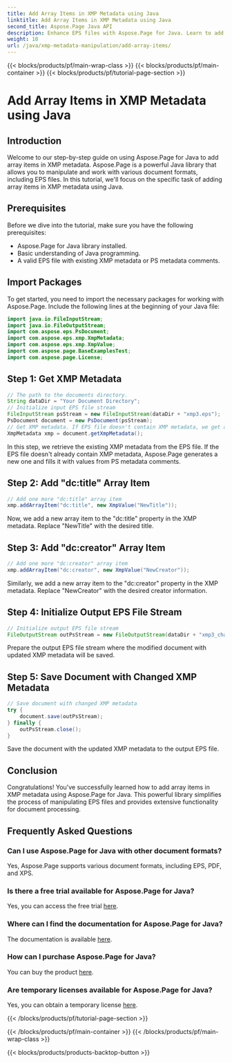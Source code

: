 ```yaml
---
title: Add Array Items in XMP Metadata using Java
linktitle: Add Array Items in XMP Metadata using Java
second_title: Aspose.Page Java API
description: Enhance EPS files with Aspose.Page for Java. Learn to add array items to XMP metadata effortlessly. Follow our step-by-step guide now!
weight: 10
url: /java/xmp-metadata-manipulation/add-array-items/
---
```


{{< blocks/products/pf/main-wrap-class >}}
{{< blocks/products/pf/main-container >}}
{{< blocks/products/pf/tutorial-page-section >}}

# Add Array Items in XMP Metadata using Java

## Introduction
Welcome to our step-by-step guide on using Aspose.Page for Java to add array items in XMP metadata. Aspose.Page is a powerful Java library that allows you to manipulate and work with various document formats, including EPS files. In this tutorial, we'll focus on the specific task of adding array items in XMP metadata using Java.
## Prerequisites
Before we dive into the tutorial, make sure you have the following prerequisites:
- Aspose.Page for Java library installed.
- Basic understanding of Java programming.
- A valid EPS file with existing XMP metadata or PS metadata comments.
## Import Packages
To get started, you need to import the necessary packages for working with Aspose.Page. Include the following lines at the beginning of your Java file:
```java
import java.io.FileInputStream;
import java.io.FileOutputStream;
import com.aspose.eps.PsDocument;
import com.aspose.eps.xmp.XmpMetadata;
import com.aspose.eps.xmp.XmpValue;
import com.aspose.page.BaseExamplesTest;
import com.aspose.page.License;
```
## Step 1: Get XMP Metadata
```java
// The path to the documents directory.
String dataDir = "Your Document Directory";
// Initialize input EPS file stream
FileInputStream psStream = new FileInputStream(dataDir + "xmp3.eps");
PsDocument document = new PsDocument(psStream);
// Get XMP metadata. If EPS file doesn't contain XMP metadata, we get a new one filled with values from PS metadata comments (%%Creator, %%CreateDate, %%Title, etc.)
XmpMetadata xmp = document.getXmpMetadata();
```
In this step, we retrieve the existing XMP metadata from the EPS file. If the EPS file doesn't already contain XMP metadata, Aspose.Page generates a new one and fills it with values from PS metadata comments.
## Step 2: Add "dc:title" Array Item
```java
// Add one more "dc:title" array item 
xmp.addArrayItem("dc:title", new XmpValue("NewTitle"));
```
Now, we add a new array item to the "dc:title" property in the XMP metadata. Replace "NewTitle" with the desired title.
## Step 3: Add "dc:creator" Array Item
```java
// Add one more "dc:creator" array item
xmp.addArrayItem("dc:creator", new XmpValue("NewCreator"));
```
Similarly, we add a new array item to the "dc:creator" property in the XMP metadata. Replace "NewCreator" with the desired creator information.
## Step 4: Initialize Output EPS File Stream
```java
// Initialize output EPS file stream
FileOutputStream outPsStream = new FileOutputStream(dataDir + "xmp3_changed.eps");
```
Prepare the output EPS file stream where the modified document with updated XMP metadata will be saved.
## Step 5: Save Document with Changed XMP Metadata
```java
// Save document with changed XMP metadata
try {			
    document.save(outPsStream);
} finally {
    outPsStream.close();
}
```
Save the document with the updated XMP metadata to the output EPS file.
## Conclusion
Congratulations! You've successfully learned how to add array items in XMP metadata using Aspose.Page for Java. This powerful library simplifies the process of manipulating EPS files and provides extensive functionality for document processing.
## Frequently Asked Questions

### Can I use Aspose.Page for Java with other document formats?
Yes, Aspose.Page supports various document formats, including EPS, PDF, and XPS.
### Is there a free trial available for Aspose.Page for Java?
Yes, you can access the free trial [here](https://releases.aspose.com/).
### Where can I find the documentation for Aspose.Page for Java?
The documentation is available [here](https://reference.aspose.com/page/java/).
### How can I purchase Aspose.Page for Java?
You can buy the product [here](https://purchase.aspose.com/buy).
### Are temporary licenses available for Aspose.Page for Java?
Yes, you can obtain a temporary license [here](https://purchase.aspose.com/temporary-license/).

{{< /blocks/products/pf/tutorial-page-section >}}

{{< /blocks/products/pf/main-container >}}
{{< /blocks/products/pf/main-wrap-class >}}

{{< blocks/products/products-backtop-button >}}
